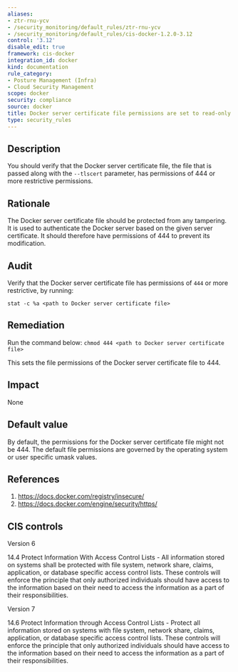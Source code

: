 ```yaml
---
aliases:
- ztr-rnu-ycv
- /security_monitoring/default_rules/ztr-rnu-ycv
- /security_monitoring/default_rules/cis-docker-1.2.0-3.12
control: '3.12'
disable_edit: true
framework: cis-docker
integration_id: docker
kind: documentation
rule_category:
- Posture Management (Infra)
- Cloud Security Management
scope: docker
security: compliance
source: docker
title: Docker server certificate file permissions are set to read-only or more restrictive
type: security_rules
---
```


## Description

You should verify that the Docker server certificate file, the file that is passed along with the `--tlscert` parameter, has permissions of 444 or more restrictive permissions.

## Rationale

The Docker server certificate file should be protected from any tampering. It is used to authenticate the Docker server based on the given server certificate. It should therefore have permissions of 444 to prevent its modification.

## Audit

Verify that the Docker server certificate file has permissions of `444` or more restrictive, by running: 
```
stat -c %a <path to Docker server certificate file>
```

## Remediation

Run the command below: `chmod 444 <path to Docker server certificate file>`

This sets the file permissions of the Docker server certificate file to 444.

## Impact

None

## Default value

By default, the permissions for the Docker server certificate file might not be 444. The default file permissions are governed by the operating system or user specific umask values.

## References

1. https://docs.docker.com/registry/insecure/
2. https://docs.docker.com/engine/security/https/

## CIS controls

Version 6

14.4 Protect Information With Access Control Lists - All information stored on systems shall be protected with file system, network share, claims, application, or database specific access control lists. These controls will enforce the principle that only authorized individuals should have access to the information based on their need to access the information as a part of their responsibilities.

Version 7

14.6 Protect Information through Access Control Lists - Protect all information stored on systems with file system, network share, claims, application, or database specific access control lists. These controls will enforce the principle that only authorized individuals should have access to the information based on their need to access the information as a part of their responsibilities.
